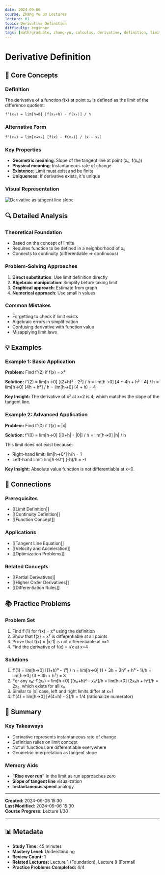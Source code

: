 ```yaml
---
date: 2024-09-06
course: Zhang Yu 30 Lectures
lecture: 01
topic: Derivative Definition
difficulty: beginner
tags: [math/graduate, zhang-yu, calculus, derivative, definition, limits]
---
```


# Derivative Definition

## 📝 Core Concepts

### Definition
The derivative of a function f(x) at point x₀ is defined as the limit of the difference quotient:

```latex
f'(x₀) = lim[h→0] [f(x₀+h) - f(x₀)] / h
```

### Alternative Form
```latex
f'(x₀) = lim[x→x₀] [f(x) - f(x₀)] / (x - x₀)
```

### Key Properties
- **Geometric meaning**: Slope of the tangent line at point (x₀, f(x₀))
- **Physical meaning**: Instantaneous rate of change
- **Existence**: Limit must exist and be finite
- **Uniqueness**: If derivative exists, it's unique

### Visual Representation
![Derivative as tangent line slope](media/derivative_geometric_meaning.png)

## 🔍 Detailed Analysis

### Theoretical Foundation
- Based on the concept of limits
- Requires function to be defined in a neighborhood of x₀
- Connects to continuity (differentiable ⇒ continuous)

### Problem-Solving Approaches
1. **Direct substitution**: Use limit definition directly
2. **Algebraic manipulation**: Simplify before taking limit
3. **Graphical approach**: Estimate from graph
4. **Numerical approach**: Use small h values

### Common Mistakes
- Forgetting to check if limit exists
- Algebraic errors in simplification
- Confusing derivative with function value
- Misapplying limit laws

## 💡 Examples

### Example 1: Basic Application
**Problem:** Find f'(2) if f(x) = x²

**Solution:** 
f'(2) = lim[h→0] [(2+h)² - 2²] / h
= lim[h→0] [4 + 4h + h² - 4] / h
= lim[h→0] [4h + h²] / h
= lim[h→0] (4 + h) = 4

**Key Insight:** The derivative of x² at x=2 is 4, which matches the slope of the tangent line.

### Example 2: Advanced Application
**Problem:** Find f'(0) if f(x) = |x|

**Solution:** 
f'(0) = lim[h→0] [|0+h| - |0|] / h
= lim[h→0] |h| / h

This limit does not exist because:
- Right-hand limit: lim[h→0⁺] h/h = 1
- Left-hand limit: lim[h→0⁻] (-h)/h = -1

**Key Insight:** Absolute value function is not differentiable at x=0.

## 🔗 Connections

### Prerequisites
- [[Limit Definition]]
- [[Continuity Definition]]
- [[Function Concept]]

### Applications
- [[Tangent Line Equation]]
- [[Velocity and Acceleration]]
- [[Optimization Problems]]

### Related Concepts
- [[Partial Derivatives]]
- [[Higher Order Derivatives]]
- [[Differentiation Rules]]

## 📚 Practice Problems

### Problem Set
1. Find f'(1) for f(x) = x³ using the definition
2. Show that f(x) = x² is differentiable at all points
3. Prove that f(x) = |x-1| is not differentiable at x=1
4. Find the derivative of f(x) = √x at x=4

### Solutions
1. f'(1) = lim[h→0] [(1+h)³ - 1³] / h = lim[h→0] (1 + 3h + 3h² + h³ - 1)/h = lim[h→0] (3 + 3h + h²) = 3
2. For any x₀: f'(x₀) = lim[h→0] [(x₀+h)² - x₀²]/h = lim[h→0] (2x₀h + h²)/h = 2x₀, which exists for all x₀
3. Similar to |x| case, left and right limits differ at x=1
4. f'(4) = lim[h→0] [√(4+h) - 2]/h = 1/4 (rationalize numerator)

## 🎯 Summary

### Key Takeaways
- Derivative represents instantaneous rate of change
- Definition relies on limit concept
- Not all functions are differentiable everywhere
- Geometric interpretation as tangent slope

### Memory Aids
- **"Rise over run"** in the limit as run approaches zero
- **Slope of tangent line** visualization
- **Instantaneous speed** analogy

---

**Created:** 2024-09-06 15:30  
**Last Modified:** 2024-09-06 15:30  
**Course Progress:** Lecture 1/30  

---
## 📊 Metadata
- **Study Time:** 45 minutes
- **Mastery Level:** Understanding
- **Review Count:** 1
- **Related Lectures:** Lecture 1 (Foundation), Lecture 8 (Formal)
- **Practice Problems Completed:** 4/4